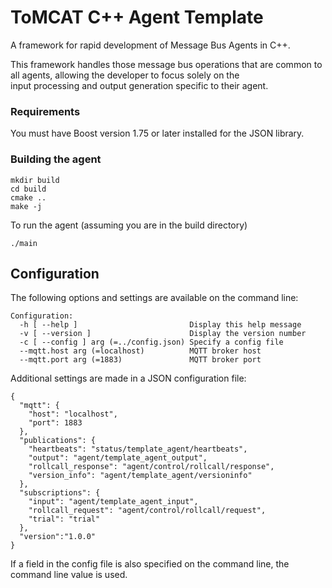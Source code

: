 # ToMCAT C++ Agent Template

A framework for rapid development of Message Bus Agents in C++.

This framework handles those message bus operations that are common to all agents, allowing the developer to focus solely on the  
input processing and output generation specific to their agent.  

### Requirements
You must have Boost version 1.75 or later installed for the JSON library.

### Building the agent

```
mkdir build
cd build
cmake ..
make -j
```

To run the agent (assuming you are in the build directory)

```
./main
```


## Configuration

The following options and settings are available on the command line:

```
Configuration:
  -h [ --help ]                         Display this help message
  -v [ --version ]                      Display the version number
  -c [ --config ] arg (=../config.json) Specify a config file
  --mqtt.host arg (=localhost)          MQTT broker host
  --mqtt.port arg (=1883)               MQTT broker port
```

Additional settings are made in a JSON configuration file:

```
{
  "mqtt": {
    "host": "localhost",
    "port": 1883
  },
  "publications": {
    "heartbeats": "status/template_agent/heartbeats",
    "output": "agent/template_agent_output",
    "rollcall_response": "agent/control/rollcall/response",
    "version_info": "agent/template_agent/versioninfo"
  },
  "subscriptions": {
    "input": "agent/template_agent_input",
    "rollcall_request": "agent/control/rollcall/request",
    "trial": "trial"
  },
  "version":"1.0.0"
}
```

If a field in the config file is also specified on the command line, the command line value is used.
